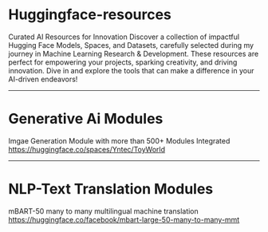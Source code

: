 
# Huggingface-resources

Curated AI Resources for Innovation
Discover a collection of impactful Hugging Face Models, Spaces, and Datasets, carefully selected during my journey in Machine Learning Research & Development. These resources are perfect for empowering your projects, sparking creativity, and driving innovation. Dive in and explore the tools that can make a difference in your AI-driven endeavors!

------------------------------------------------------------------------
# Generative Ai Modules
Imgae Generation Module with more than 500+ Modules Integrated 
https://huggingface.co/spaces/Yntec/ToyWorld
 
______________________________________________________________________
# NLP-Text Translation Modules
mBART-50 many to many multilingual machine translation
https://huggingface.co/facebook/mbart-large-50-many-to-many-mmt
